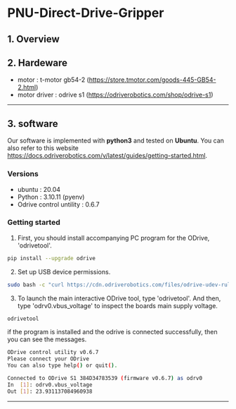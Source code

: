 # PNU-Direct-Drive-Gripper

## 1. Overview

## 2. Hardeware
- motor : t-motor gb54-2 (https://store.tmotor.com/goods-445-GB54-2.html)
- motor driver : odrive s1 (https://odriverobotics.com/shop/odrive-s1)
-----
## 3. software
Our software is implemented with **python3** and tested on **Ubuntu**. You can also refer to this website https://docs.odriverobotics.com/v/latest/guides/getting-started.html.

### Versions ###
- ubuntu : 20.04
- Python : 3.10.11 (pyenv)
- Odrive control untility : 0.6.7

### Getting started ###
1. First, you should install accompanying PC program for the ODrive, 'odrivetool'.
```bash
pip install --upgrade odrive
```
2. Set up USB device permissions.
```bash
sudo bash -c "curl https://cdn.odriverobotics.com/files/odrive-udev-rules.rules > /etc/udev/rules.d/91-odrive.rules && udevadm control --reload-rules && udevadm trigger"
```
3. To launch the main interactive ODrive tool, type 'odrivetool'. And then, type 'odrv0.vbus_voltage' to inspect the boards main supply voltage.
```bash
odrivetool
```
if the program is installed and the odrive is connected successfully, then you can see the messages.
```bash
ODrive control utility v0.6.7
Please connect your ODrive
You can also type help() or quit().

Connected to ODrive S1 384D34783539 (firmware v0.6.7) as odrv0
In  [1]: odrv0.vbus_voltage
Out [1]: 23.931137084960938
```
-----
